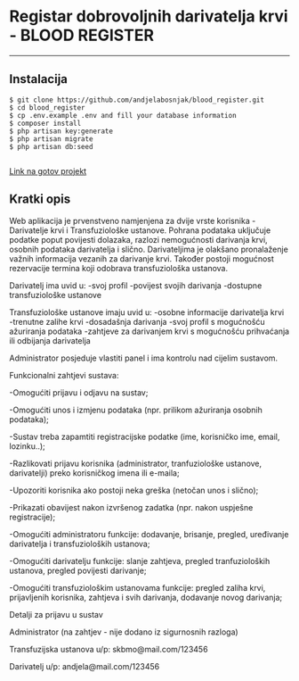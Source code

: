<h1>Registar dobrovoljnih darivatelja krvi - BLOOD REGISTER</h1>
<hr>

## Instalacija

```
$ git clone https://github.com/andjelabosnjak/blood_register.git
$ cd blood_register
$ cp .env.example .env and fill your database information
$ composer install
$ php artisan key:generate
$ php artisan migrate
$ php artisan db:seed


```
<a href="http://bloodregister.000webhostapp.com/">Link na gotov projekt</a>
<h2>Kratki opis</h2>
Web aplikacija je prvenstveno namjenjena za dvije vrste korisnika - Darivatelje krvi i Transfuziološke ustanove. Pohrana podataka uključuje podatke poput povijesti dolazaka, razlozi nemogućnosti darivanja krvi, osobnih podataka darivatelja i slično. Darivateljima je olakšano pronalaženje važnih informacija vezanih za darivanje krvi. Također postoji mogućnost rezervacije termina koji odobrava transfuziološka ustanova.

Darivatelj ima uvid u:
-svoj profil
-povijest svojih darivanja
-dostupne transfuziološke ustanove

Transfuziološke ustanove imaju uvid u:
-osobne informacije darivatelja krvi
-trenutne zalihe krvi
-dosadašnja darivanja
-svoj profil s mogućnošću ažuriranja podataka
-zahtjeve za darivanjem krvi s mogućnošću prihvaćanja ili odbijanja darivatelja

Administrator posjeduje vlastiti panel i ima kontrolu nad cijelim sustavom.

Funkcionalni zahtjevi sustava:
<p>-Omogućiti prijavu i odjavu na sustav;</p>
<p>-Omogućiti unos i izmjenu podataka (npr. prilikom ažuriranja osobnih podataka);</p>
<p>-Sustav treba zapamtiti registracijske podatke (ime, korisničko ime, email, lozinku..);</p>
<p>-Razlikovati prijavu korisnika (administrator, tranfuziološke ustanove, darivatelji) preko korisničkog imena ili e-maila;</p>
<p>-Upozoriti korisnika ako postoji neka greška (netočan unos i slično);</p>
<p>-Prikazati obavijest nakon izvršenog zadatka (npr. nakon uspješne registracije);</p>
<p>-Omogućiti administratoru funkcije: dodavanje, brisanje, pregled, uređivanje darivatelja i transfuzioloških ustanova;</p>
<p>-Omogućiti darivatelju funkcije: slanje zahtjeva, pregled tranfuzioloških ustanova, pregled povijesti darivanje;</p>
<p>-Omogućiti transfuziološkim ustanovama funkcije: pregled zaliha krvi, prijavljenih korisnika, zahtjeva i svih darivanja, dodavanje novog darivanja;</p>


Detalji za prijavu u sustav
<p>Administrator (na zahtjev - nije dodano iz sigurnosnih razloga)</p>
<p>Transfuzijska ustanova u/p: skbmo@mail.com/123456</p>
<p>Darivatelj u/p: andjela@mail.com/123456</p>

